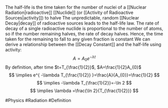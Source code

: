 The half-life is the time taken for the number of nuclei of a [[Nuclear Radiation|radioactive]] [[Nuclide]] (or [[Activity of Radioactive Sources|activity]]) to halve
The unpredictable, random [[Nuclear Decay|decay]] of radioactive sources leads to the half-life law. The rate of decay of a single radioactive nuclide is proportional to the number of atoms, so if the number remaining halves, the rate of decay halves. Hence, the time taken for the remaining to fall to any given fraction is constant
We can derive a relationship between the [[Decay Constant]] and the half-life using activity:
$$
A=A_{0}e^{ -\lambda t }
$$
By definition, after time $t=T_{\frac{1}{2}}$, $A=\frac{1}{2}A_{0}$
$$
\implies e^{ -\lambda T_{\frac{1}{2}} }=\frac{A}{A_{0}}=\frac{1}{2}
$$
$$
\implies -\lambda T_{\frac{1}{2}}=-\ln 2
$$
$$
\implies \lambda =\frac{\ln 2}{T_{\frac{1}{2}}}
$$

#Physics #Radiation #Definition